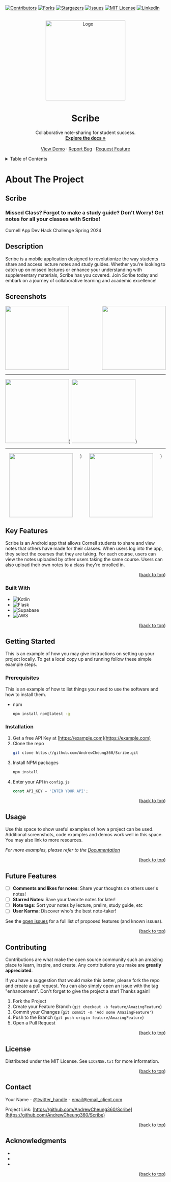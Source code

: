 <!-- Improved compatibility of back to top link: See: https://github.com/othneildrew/Best-README-Template/pull/73 -->
<a name="readme-top"></a>
<!--
*** Thanks for checking out the Best-README-Template. If you have a suggestion
*** that would make this better, please fork the repo and create a pull request
*** or simply open an issue with the tag "enhancement".
*** Don't forget to give the project a star!
*** Thanks again! Now go create something AMAZING! :D
-->



<!-- PROJECT SHIELDS -->
<!--
*** I'm using markdown "reference style" links for readability.
*** Reference links are enclosed in brackets [ ] instead of parentheses ( ).
*** See the bottom of this document for the declaration of the reference variables
*** for contributors-url, forks-url, etc. This is an optional, concise syntax you may use.
*** https://www.markdownguide.org/basic-syntax/#reference-style-links
-->
[![Contributors][contributors-shield]][contributors-url]
[![Forks][forks-shield]][forks-url]
[![Stargazers][stars-shield]][stars-url]
[![Issues][issues-shield]][issues-url]
[![MIT License][license-shield]][license-url]
[![LinkedIn][linkedin-shield]][linkedin-url]



<!-- PROJECT LOGO -->
<br />
<div align="center">
  <a href="https://github.com/AndrewCheung360/Scribe">
    <img src="https://github.com/AndrewCheung360/HackChallengeSP24/assets/67351739/bd1d5da6-452c-487f-a8e0-d05457850133" alt="Logo" width="250" height="250">
  </a>

<h1 align="center">Scribe</h1>

  <p align="center">
    Collaborative note-sharing for student success.
    <br />
    <a href="https://github.com/AndrewCheung360/Scribe"><strong>Explore the docs »</strong></a>
    <br />
    <br />
    <a href="https://github.com/AndrewCheung360/Scribe">View Demo</a>
    ·
    <a href="https://github.com/AndrewCheung360/Scribe/issues/new?labels=bug&template=bug-report---.md">Report Bug</a>
    ·
    <a href="https://github.com/AndrewCheung360/Scribe/issues/new?labels=enhancement&template=feature-request---.md">Request Feature</a>
  </p>
</div>



<!-- TABLE OF CONTENTS -->
<details>
  <summary>Table of Contents</summary>
  <ol>
    <li>
      <a href="#about-the-project">About The Project</a>
      <ul>
        <li><a href="#built-with">Built With</a></li>
      </ul>
    </li>
    <li>
      <a href="#getting-started">Getting Started</a>
      <ul>
        <li><a href="#prerequisites">Prerequisites</a></li>
        <li><a href="#installation">Installation</a></li>
      </ul>
    </li>
    <li><a href="#usage">Usage</a></li>
    <li><a href="#roadmap">Roadmap</a></li>
    <li><a href="#contributing">Contributing</a></li>
    <li><a href="#license">License</a></li>
    <li><a href="#contact">Contact</a></li>
    <li><a href="#acknowledgments">Acknowledgments</a></li>
  </ol>
</details>



<!-- ABOUT THE PROJECT -->
# About The Project

## Scribe
### Missed Class? Forgot to make a study guide? Don't Worry! Get notes for all your classes with Scribe!

Cornell App Dev Hack Challenge Spring 2024

## Description
Scribe is a mobile application designed to revolutionize the way students share and access lecture notes and study guides. Whether you're looking to catch up on missed lectures or enhance your understanding with supplementary materials, Scribe has you covered. Join Scribe today and embark on a journey of collaborative learning and academic excellence!
## Screenshots
<div style="display: flex; flex-direction: row; justify-content: space-between">
<img src = "https://github.com/AndrewCheung360/Scribe/assets/67351739/6344c9c4-98eb-40cf-897a-7992f414a19e" width = "200"/>
  <img src = "https://github.com/AndrewCheung360/Scribe/assets/67351739/f1b01e87-5540-4c2a-b5d1-385eb7a4ae16" width = "200"/>
</div>
<hr/>
<div>

  <img src = "https://github.com/AndrewCheung360/Scribe/assets/67351739/84b59956-a3e2-4a92-8703-40ad68f12f3c" width = "200"/>)
  <img src = "https://github.com/AndrewCheung360/Scribe/assets/67351739/85235d09-7c8b-4f7f-ac48-0654e4530684" width = "200"/>)

</div>

<hr/>

<div style="display: flex; justify-content: space-around">
    <img src = "https://github.com/AndrewCheung360/Scribe/assets/67351739/7f844580-ce61-40b2-adc6-40feffbfbed1" width = "200"/>)
 <img src = "https://github.com/AndrewCheung360/Scribe/assets/67351739/d46901a3-9582-4b68-949f-54ec00708e82" width = "200"/>)
</div>
 


## Key Features
Scribe is an Android app that allows Cornell students to share and view notes that others have made for their classes. When users log into the app, they select the courses that they are taking. For each course, users can view the notes uploaded by other users taking the same course. Users can also upload their own notes to a class they're enrolled in. 












<p align="right">(<a href="#readme-top">back to top</a>)</p>



### Built With

* ![Kotlin](https://img.shields.io/badge/kotlin-%237F52FF.svg?style=for-the-badge&logo=kotlin&logoColor=white)
* ![Flask](https://img.shields.io/badge/flask-%23000.svg?style=for-the-badge&logo=flask&logoColor=white)
* ![Supabase](https://img.shields.io/badge/Supabase-181818?style=for-the-badge&logo=supabase&logoColor=white)
* ![AWS](https://img.shields.io/badge/AWS-%23FF9900.svg?style=for-the-badge&logo=amazon-aws&logoColor=white)

<p align="right">(<a href="#readme-top">back to top</a>)</p>



<!-- GETTING STARTED -->
## Getting Started

This is an example of how you may give instructions on setting up your project locally.
To get a local copy up and running follow these simple example steps.

### Prerequisites

This is an example of how to list things you need to use the software and how to install them.
* npm
  ```sh
  npm install npm@latest -g
  ```

### Installation

1. Get a free API Key at [https://example.com](https://example.com)
2. Clone the repo
   ```sh
   git clone https://github.com/AndrewCheung360/Scribe.git
   ```
3. Install NPM packages
   ```sh
   npm install
   ```
4. Enter your API in `config.js`
   ```js
   const API_KEY = 'ENTER YOUR API';
   ```

<p align="right">(<a href="#readme-top">back to top</a>)</p>



<!-- USAGE EXAMPLES -->
## Usage

Use this space to show useful examples of how a project can be used. Additional screenshots, code examples and demos work well in this space. You may also link to more resources.

_For more examples, please refer to the [Documentation](https://example.com)_

<p align="right">(<a href="#readme-top">back to top</a>)</p>



<!-- ROADMAP -->
## Future Features
- [ ] **Comments and likes for notes**: Share your thoughts on others user's notes!
- [ ] **Starred Notes**: Save your favorite notes for later!
- [ ] **Note tags**: Sort your notes by lecture, prelim, study guide, etc
- [ ]  **User Karma**: Discover who's the best note-taker!

See the [open issues](https://github.com/AndrewCheung360/Scribe/issues) for a full list of proposed features (and known issues).

<p align="right">(<a href="#readme-top">back to top</a>)</p>



<!-- CONTRIBUTING -->
## Contributing

Contributions are what make the open source community such an amazing place to learn, inspire, and create. Any contributions you make are **greatly appreciated**.

If you have a suggestion that would make this better, please fork the repo and create a pull request. You can also simply open an issue with the tag "enhancement".
Don't forget to give the project a star! Thanks again!

1. Fork the Project
2. Create your Feature Branch (`git checkout -b feature/AmazingFeature`)
3. Commit your Changes (`git commit -m 'Add some AmazingFeature'`)
4. Push to the Branch (`git push origin feature/AmazingFeature`)
5. Open a Pull Request

<p align="right">(<a href="#readme-top">back to top</a>)</p>



<!-- LICENSE -->
## License

Distributed under the MIT License. See `LICENSE.txt` for more information.

<p align="right">(<a href="#readme-top">back to top</a>)</p>



<!-- CONTACT -->
## Contact

Your Name - [@twitter_handle](https://twitter.com/twitter_handle) - email@email_client.com

Project Link: [https://github.com/AndrewCheung360/Scribe](https://github.com/AndrewCheung360/Scribe)

<p align="right">(<a href="#readme-top">back to top</a>)</p>



<!-- ACKNOWLEDGMENTS -->
## Acknowledgments

* []()
* []()
* []()

<p align="right">(<a href="#readme-top">back to top</a>)</p>

<!-- MARKDOWN LINKS & IMAGES -->
<!-- https://www.markdownguide.org/basic-syntax/#reference-style-links -->
[Kotlin]: (https://img.shields.io/badge/kotlin-%237F52FF.svg?style=for-the-badge&logo=kotlin&logoColor=white)
[contributors-shield]: https://img.shields.io/github/contributors/AndrewCheung360/Scribe.svg?style=for-the-badge
[contributors-url]: https://github.com/AndrewCheung360/Scribe/graphs/contributors
[forks-shield]: https://img.shields.io/github/forks/AndrewCheung360/Scribe.svg?style=for-the-badge
[forks-url]: https://github.com/AndrewCheung360/Scribe/network/members
[stars-shield]: https://img.shields.io/github/stars/AndrewCheung360/Scribe.svg?style=for-the-badge
[stars-url]: https://github.com/AndrewCheung360/Scribe/stargazers
[issues-shield]: https://img.shields.io/github/issues/AndrewCheung360/Scribe.svg?style=for-the-badge
[issues-url]: https://github.com/AndrewCheung360/Scribe/issues
[license-shield]: https://img.shields.io/github/license/AndrewCheung360/Scribe.svg?style=for-the-badge
[license-url]: https://github.com/AndrewCheung360/Scribe/blob/master/LICENSE.txt
[linkedin-shield]: https://img.shields.io/badge/-LinkedIn-black.svg?style=for-the-badge&logo=linkedin&colorB=555
[linkedin-url]: https://linkedin.com/in/linkedin_username
[product-screenshot]: images/screenshot.png
[Next.js]: https://img.shields.io/badge/next.js-000000?style=for-the-badge&logo=nextdotjs&logoColor=white
[Next-url]: https://nextjs.org/
[React.js]: https://img.shields.io/badge/React-20232A?style=for-the-badge&logo=react&logoColor=61DAFB
[React-url]: https://reactjs.org/
[Vue.js]: https://img.shields.io/badge/Vue.js-35495E?style=for-the-badge&logo=vuedotjs&logoColor=4FC08D
[Vue-url]: https://vuejs.org/
[Angular.io]: https://img.shields.io/badge/Angular-DD0031?style=for-the-badge&logo=angular&logoColor=white
[Angular-url]: https://angular.io/
[Svelte.dev]: https://img.shields.io/badge/Svelte-4A4A55?style=for-the-badge&logo=svelte&logoColor=FF3E00
[Svelte-url]: https://svelte.dev/
[Laravel.com]: https://img.shields.io/badge/Laravel-FF2D20?style=for-the-badge&logo=laravel&logoColor=white
[Laravel-url]: https://laravel.com
[Bootstrap.com]: https://img.shields.io/badge/Bootstrap-563D7C?style=for-the-badge&logo=bootstrap&logoColor=white
[Bootstrap-url]: https://getbootstrap.com
[JQuery.com]: https://img.shields.io/badge/jQuery-0769AD?style=for-the-badge&logo=jquery&logoColor=white
[JQuery-url]: https://jquery.com 
